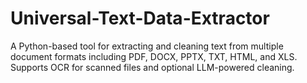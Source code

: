 # Universal-Text-Data-Extractor
A Python-based tool for extracting and cleaning text from multiple document formats including PDF, DOCX, PPTX, TXT, HTML, and XLS. Supports OCR for scanned files and optional LLM-powered cleaning.
